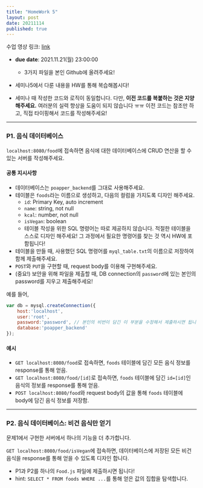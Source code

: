 ```yaml
---
title: "HomeWork 5"
layout: post
date: 20211114
published: true
---
```


수업 영상 링크: [link](https://drive.google.com/file/d/1ENXhvfYjXpyIJmGp3YFo1Nx5yBb2m1bv/view?usp=sharing)

- **due date**: 2021.11.21(월) 23:00:00
  - 3가지 파일을 본인 Github에 올려주세요!

- 세미나5에서 다룬 내용을 HW를 통해 복습해봅시다!
- 세미나 때 작성한 코드와 로직이 동일합니다. 다만, **이전 코드를 복붙하는 것은 지양해주세요.** 여러분의 실력 향상을 도움이 되지 않습니다 ㅠㅠ 이전 코드는 참조만 하고, 직접 타이핑해서 코드를 작성해주세요!

<hr>

### P1. 음식 데이터베이스
`localhost:8080/food`에 접속하면 음식에 대한 데이터베이스에 CRUD 연산을 할 수 있는 서버를 작성해주세요.

#### 공통 지시사항
- 데이터베이스는 `poapper_backend`를 그대로 사용해주세요.
- 테이블은 `foods`라는 이름으로 생성하고, 다음의 컬럼을 가지도록 디자인 해주세요.
  - `id`: Primary Key, auto increment
  - `name`: string, not null
  - `kcal`: number, not null
  - `isVegan`: boolean
  - 테이블 작성을 위한 SQL 명령어는 따로 제공하지 않습니다. 적절한 테이블을 스스로 디자인 해주세요! 그 과정에서 필요한 명령어를 찾는 것 역시 HW에 포함됩니다!
- 테이블을 만들 때, 사용했던 SQL 명령어를 `myql_table.txt`의 이름으로 저장하여 함께 제출해주세요.
- `POST`와 `PUT`을 구현할 때, request body를 이용해 구현해주세요.
- (중요!) 보안을 위해 파일을 제출할 때, DB connection의 `password`에 있는 본인의 password를 지우고 제출해주세요!

예를 들어, 
``` javascript
var db = mysql.createConnection({
    host:'localhost',
    user:'root',
    password:'password', // 본인의 비번이 담긴 이 부분을 수정해서 제출하시면 됩니다!
    database:'poapper_backend'
});
```

#### 예시
- `GET localhost:8080/food`로 접속하면, `foods` 테이블에 담긴 모든 음식 정보를 response를 통해 얻음.
- `GET localhost:8080/food/[id]`로 접속하면, `foods` 테이블에 담긴 `id=[id]`인 음식의 정보를 response를 통해 얻음.
- `POST localhost:8080/food`와 request body의 값을 통해 `foods` 테이블에 body에 담긴 음식 정보를 저장함.

<hr>

### P2. 음식 데이터베이스: 비건 음식만 얻기
문제1에서 구현한 서버에서 하나의 기능을 더 추가합니다.

`GET localhost:8080/food/isVegan`에 접속하면, 데이터베이스에 저장된 모든 비건 음식을 response를 통해 얻을 수 있도록 디자인 합니다.

- P1과 P2를 하나의 `Food.js` 파일에 제출하시면 됩니다!
- hint: `SELECT * FROM foods WHERE ...`를 통해 얻은 값의 집합을 탐색합니다.